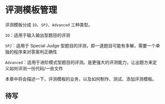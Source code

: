 # 评测模板管理

评测模板分成 `IO`、`SPJ`、`Advanced` 三种类型。

`IO`：适用于输入输出型题目的评测

`SPJ`：适用于 Special Judge 型题目的评测，即一道题目可能有多解，需要一个单独的程序来对答案判正确性

`Advanced`：适用于进阶模式型题目的评测。是更强大的评测能力，让出题方来定义如何评测一份代码/一些文件

本章中将会描述一下，评测模板的业务，以及如何制作、测试、添加评测模板。

## 待写